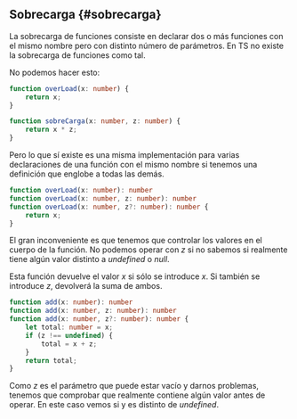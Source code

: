 ## Sobrecarga {#sobrecarga}

La sobrecarga de funciones consiste en declarar dos o más funciones con el mismo nombre pero con distinto número de parámetros. En TS no existe la sobrecarga de funciones como tal.

No podemos hacer esto:

```ts
function overLoad(x: number) {
    return x;
}

function sobreCarga(x: number, z: number) {
    return x * z;
}
```

Pero lo que sí existe es una misma implementación para varias declaraciones de una función con el mismo nombre si tenemos una definición que englobe a todas las demás.

```ts
function overLoad(x: number): number
function overLoad(x: number, z: number): number
function overLoad(x: number, z?: number): number {
    return x;
}
```

El gran inconveniente es que tenemos que controlar los valores en el cuerpo de la función. No podemos operar con _z_ si no sabemos si realmente tiene algún valor distinto a _undefined_ o _null_.

Esta función devuelve el valor _x_ si sólo se introduce _x_. Si también se introduce _z_, devolverá la suma de ambos.

```ts
function add(x: number): number
function add(x: number, z: number): number
function add(x: number, z?: number): number {
    let total: number = x;
    if (z !== undefined) {
        total = x + z;
    }
    return total;
}
```

Como _z_ es el parámetro que puede estar vacío y darnos problemas, tenemos que comprobar que realmente contiene algún valor antes de operar. En este caso vemos si y es distinto de _undefined_.